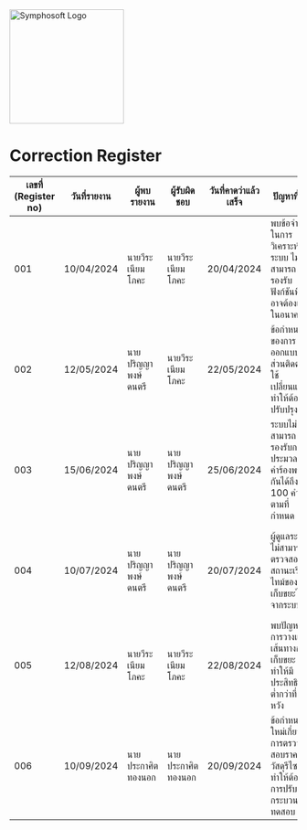 <img src="https://www.symphosoft.com/logo/symphosoftLogo.png" alt="Symphosoft Logo" width="200"/>

# Correction Register

| เลขที่ (Register no) | วันที่รายงาน | ผู้พบรายงาน        | ผู้รับผิดชอบ          | วันที่คาดว่าแล้วเสร็จ | ปัญหาที่พบ                                                                                       | แนวทางการดำเนินการ                                                                                          | สถานะ    | หมายเหตุ                   |
|-----------------------|--------------|---------------------|------------------------|------------------------|--------------------------------------------------------------------------------------------------|-------------------------------------------------------------------------------------------------------------|-----------|-----------------------------|
| 001                   | 10/04/2024   | นายวีระ เนียมโภคะ    | นายวีระ เนียมโภคะ     | 20/04/2024            | พบข้อจำกัดในการวิเคราะห์ระบบ ไม่สามารถรองรับฟังก์ชันที่อาจต้องเพิ่มในอนาคต                     | ปรับปรุงการวิเคราะห์ระบบเพื่อรองรับฟังก์ชันเสริมในอนาคต                                                  | CS        | ปิดปัญหา                    |
| 002                   | 12/05/2024   | นายปริญญา พงษ์ดนตรี  | นายวีระ เนียมโภคะ     | 22/05/2024            | ข้อกำหนดของการออกแบบส่วนติดต่อผู้ใช้เปลี่ยนแปลง ทำให้ต้องปรับปรุง UI                            | ปรับปรุงการออกแบบส่วนติดต่อผู้ใช้งานเนื่องจากการเปลี่ยนแปลงข้อกำหนด                                       | CS        | ปิดปัญหา                    |
| 003                   | 15/06/2024   | นายปริญญา พงษ์ดนตรี  | นายปริญญา พงษ์ดนตรี   | 25/06/2024            | ระบบไม่สามารถรองรับการประมวลผลคำร้องพร้อมกันได้ถึง 100 คำร้องตามที่กำหนด                         | แก้ไขการทำงานของระบบรองรับการประมวลผลคำร้องขอพร้อมกันให้ได้ 100 คำร้อง                                      | CS        | ปิดปัญหา                    |
| 004                   | 10/07/2024   | นายปริญญา พงษ์ดนตรี  | นายปริญญา พงษ์ดนตรี   | 20/07/2024            | ผู้ดูแลระบบไม่สามารถตรวจสอบสถานะเรียลไทม์ของการเก็บขยะได้จากระบบ                               | ปรับการออกแบบเพื่อให้ผู้ดูแลระบบตรวจสอบสถานะเรียลไทม์ของการเก็บขยะได้                                      | CS        | ปิดปัญหา                    |
| 005                   | 12/08/2024   | นายวีระ เนียมโภคะ    | นายวีระ เนียมโภคะ     | 22/08/2024            | พบปัญหาในการวางแผนเส้นทางการเก็บขยะทำให้มีประสิทธิภาพต่ำกว่าที่คาดหวัง                         | การปรับฟังก์ชันการวางแผนเส้นทางของผู้เก็บขยะเพื่อเพิ่มประสิทธิภาพ                                       | CS        | ปิดปัญหา                    |
| 006                   | 10/09/2024   | นายประกาศิต ทองนอก   | นายประกาศิต ทองนอก    | 20/09/2024            | ข้อกำหนดใหม่เกี่ยวกับการตรวจสอบราคาวัสดุรีไซเคิลทำให้ต้องมีการปรับปรุงกระบวนการทดสอบ           | ปรับปรุงการทดสอบเพื่อรองรับการอัพเดทข้อกำหนดใหม่ในส่วนตรวจสอบราคาวัสดุรีไซเคิล                             | CS        | ปิดปัญหา                    |
